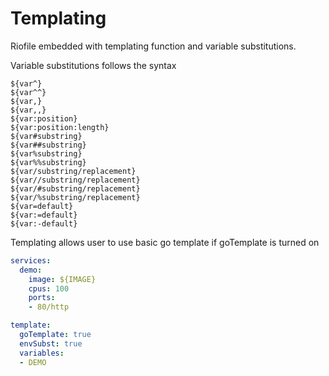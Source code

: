 # Templating

Riofile embedded with templating function and variable substitutions.

Variable substitutions follows the syntax

```text
${var^}
${var^^}
${var,}
${var,,}
${var:position}
${var:position:length}
${var#substring}
${var##substring}
${var%substring}
${var%%substring}
${var/substring/replacement}
${var//substring/replacement}
${var/#substring/replacement}
${var/%substring/replacement}
${var=default}
${var:=default}
${var:-default}
```

Templating allows user to use basic go template if goTemplate is turned on

```yaml
services:
  demo:
    image: ${IMAGE}
    cpus: 100
    ports:
    - 80/http

template:
  goTemplate: true
  envSubst: true
  variables:
  - DEMO
```
